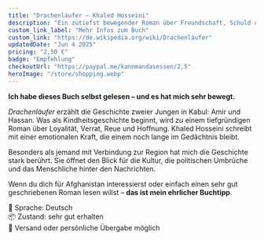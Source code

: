 ```yaml
---
title: "Drachenläufer – Khaled Hosseini"
description: "Ein zutiefst bewegender Roman über Freundschaft, Schuld und Vergebung. Persönlich gelesen und wärmstens empfohlen."
custom_link_label: "Mehr Infos zum Buch"
custom_link: "https://de.wikipedia.org/wiki/Drachenläufer"
updatedDate: "Jun 4 2025"
pricing: "2,50 €"
badge: "Empfehlung"
checkoutUrl: "https://paypal.me/kannmandasessen/2,5"
heroImage: "/store/shopping.webp"
---
```


**Ich habe dieses Buch selbst gelesen – und es hat mich sehr bewegt.**

_Drachenläufer_ erzählt die Geschichte zweier Jungen in Kabul: Amir und Hassan. Was als Kindheitsgeschichte beginnt, wird zu einem tiefgründigen Roman über Loyalität, Verrat, Reue und Hoffnung. Khaled Hosseini schreibt mit einer emotionalen Kraft, die einem noch lange im Gedächtnis bleibt.

Besonders als jemand mit Verbindung zur Region hat mich die Geschichte stark berührt. Sie öffnet den Blick für die Kultur, die politischen Umbrüche und das Menschliche hinter den Nachrichten.

Wenn du dich für Afghanistan interessierst oder einfach einen sehr gut geschriebenen Roman lesen willst – **das ist mein ehrlicher Buchtipp**.

📘 Sprache: Deutsch  
📦 Zustand: sehr gut erhalten  
📮 Versand oder persönliche Übergabe möglich
